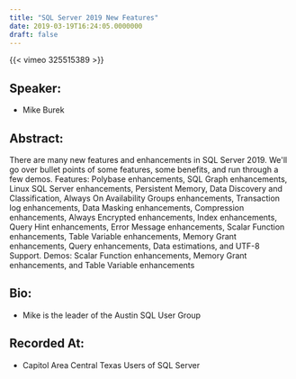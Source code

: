 ```yaml
---
title: "SQL Server 2019 New Features"
date: 2019-03-19T16:24:05.0000000
draft: false
---
```


{{< vimeo 325515389 >}}

## Speaker:

 - Mike Burek

## Abstract:

<p> There are many new features and enhancements in SQL Server 2019. We'll go over bullet points of some features, some benefits, and run through a few demos. Features: Polybase enhancements, SQL Graph enhancements, Linux SQL Server enhancements, Persistent Memory, Data Discovery and Classification, Always On Availability Groups enhancements, Transaction log enhancements, Data Masking enhancements, Compression enhancements, Always Encrypted enhancements, Index enhancements, Query Hint enhancements, Error Message enhancements, Scalar Function enhancements, Table Variable enhancements, Memory Grant enhancements, Query enhancements, Data estimations, and UTF-8 Support. Demos: Scalar Function enhancements, Memory Grant enhancements, and Table Variable enhancements</p>

## Bio:

 - <p>Mike is the leader of the Austin SQL User Group</p>

## Recorded At:

 - Capitol Area Central Texas Users of SQL Server

